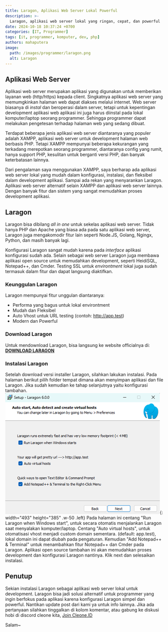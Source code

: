 ```yaml
---
title: Laragon, Aplikasi Web Server Lokal Powerful
description: >-
  Laragon, aplikasi web server lokal yang ringan, cepat, dan powerful
date: 2024-10-18 10:37:24 +0700
categories: [IT, Programmer]
tags: [it, programmer, komputer, dev, php]
authors: mahaputera
image:
  path: /images/programmer/laragon.png
  alt: Laragon
---
```


## Aplikasi Web Server
Aplikasi web server merupakan aplikasi yang digunakan untuk memberikan layanan web (http/https) kepada client. Singkatnya aplikasi web server yang memumgkinkan halaman web dapat diakses melalui internet.
Web server biasanya di _instal_ dan beroperasi dalam server, tetapi untuk kepentingan development aplikasi web aplikasi ini juga harus diinstal pada lokal komputer/laptop seorang programmer. Sehingga programmer dapat melakukan pengetesan terhadap halaman web yang sedang dibuat.

Terdapat beberapa jenis aplikasi web server diantaranya yang populer adalah XAMPP, aplikasi web server untuk development halaman web berbasis PHP. Tetapi XAMPP mempunyai beberapa kekurangan yang terkadang merepotkan seorang programmer, diantaranya config yang rumit, hanya support PHP, kesulitan untuk berganti versi PHP, dan banyak keterbatasan lainnya.

Dari pengalaman saya menggunakan XAMPP, saya berharap ada aplikasi web server lokal yang mudah dalam konfigurasi, instalasi, dan fleksibel dalam development aplikasi. Sampai ada rekan yang menyarankan Laragon. 
Aplikasi web server alternatif selain XAMPP dan aplikasi web server lainnya. Dengan banyak fitur dan sistem yang sangat memudahkan proses development aplikasi.

## Laragon
Laragon bisa dibilang _all in one_ untuk sekelas aplikasi web server. Tidak hanya PHP dan Apache yang biasa ada pada satu aplikasi web server, Laragon juga mengakomodir fitur lain seperti Node.JS, Golang, Ngingx, Python, dan masih banyak lagi.

Konfigurasi Laragon sangat mudah karena pada _interface_ aplikasi konfigurasi sudah ada. Selain sebagai web server Laragon juga membawa aplikasi open source untuk memudahkan development, seperti HeidiSQL, Notepad++, dan Cmder. Testing SSL untuk _environtment_ lokal juga sudah termasuk dalam fitur dan dapat langsung diaktifkan.

### Keunggulan Laragon 
Laragon mempunyai fitur unggulan diantaranya:
- Performa yang bagus untuk lokal environtment
- Mudah dan Fleksibel
- Auto Vhost untuk URL testing (contoh: http://app.test)
- Modern dan Powerful

### Download Laragon
Untuk mendownload Laragon, bisa langsung ke website officialnya di: [**DOWNLOAD LARAGON**][laragon]

### Instalasi Laragon

Setelah download versi installer Laragon, silahkan lakukan instalasi. Pada halaman berikut pilih folder tempat dimana akan menyimpan aplikasi dan file Laragon.
Jika sudah kemudian ke tahap selanjutnya yaitu konfigurasi tambahan.
![Install Laragon](/posts/20241018/install_laragon2.png){: width="493" height="385" .w-50 .left}
Pada halaman ini centang "Run Laragon when Windows start", untuk secara otomatis menjalankan Laragon saat menyalakan komputer/laptop. Centang "Auto virtual hosts", untuk otomatisasi vhost menjadi custom domain sementara. (default: app.test), lokal domain ini dapat diubah pada pengaturan.
Kemudian "Add Notepad++ & Terminal" untuk menambahkan fitur Notepad++ dan Cmder pada Laragon. Aplikasi open source tambahan ini akan memudahkan proses development dan konfigurasi Laragon nantinya. Klik next dan selesaikan instalasi.

## Penutup
Sekian instalasi Laragon sebagai aplikasi web server lokal untuk development. Laragon bisa jadi solusi alternatif untuk programmer yang ingin berfokus pada aplikasi karena konfigurasi Laragon simpel dan powerful.
Nantikan update post dari kami ya untuk info lainnya. Jika ada pertanyaan silahkan tinggalkan di kolom komentar, atau gabung ke diskusi hobi di discord cleone kita, [Join Cleone.ID][cleone.id]

Salam~

[cleone.id]: https://discord.gg/cleone
[laragon]: https://laragon.org/download/




